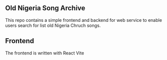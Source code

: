 ## Old Nigeria Song Archive

This repo contains a simple frontend and backend for web service to enable users search for list old Nigeria Chruch songs.

## Frontend
The frontend is written with React Vite

